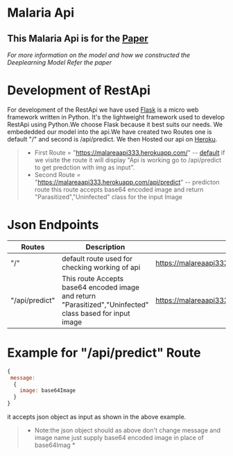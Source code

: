 # Malaria Api
## This Malaria Api is for the  [Paper]() 
*For more information on the model and how we constructed the Deeplearning Model Refer the paper*

# Development of RestApi
For development of the RestApi we have used [Flask](https://flask.palletsprojects.com/en/1.1.x/) is a micro web framework written in Python.
It's the lightweight framework used to develop RestApi using Python.We choose Flask because it best suits our needs.
We embededded our model into the api.We have created two Routes one is default "/" and second is /api/predict.
We then Hosted our api on [Heroku](https://www.heroku.com/).

> * First Route = "https://malareaapi333.herokuapp.com/" -- [default](https://malareaapi333.herokuapp.com/)
if we visite the route it will display "Api is working go to /api/predict to get predction with img as input".
> * Second Route = "https://malareaapi333.herokuapp.com/api/predict" -- predicton route this route accepts base64 encoded image and return "Parasitized","Uninfected" class for the input Image

# Json Endpoints
Routes | Description | URL
------------ | ------------- | -------------
"/" | default route used for checking working of api | <https://malareaapi333.herokuapp.com/>
"/api/predict" | This route Accepts base64 encoded image and return "Parasitized","Uninfected" class based for input image | <https://malareaapi333.herokuapp.com/api/predict>

# Example for "/api/predict" Route
```javascript
{
 message: 
  { 
    image: base64Image 
  }
}
```
it accepts json object as input as shown in the above example.
> * Note:the json object should as above don't change message and image name just supply base64 encoded image in place of base64Imag *

